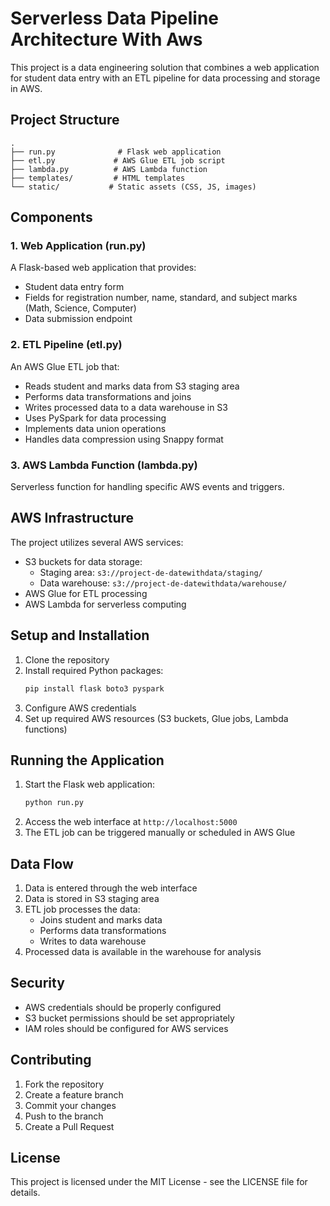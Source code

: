 # Serverless Data Pipeline Architecture With Aws

This project is a data engineering solution that combines a web application for student data entry with an ETL pipeline for data processing and storage in AWS.

## Project Structure

```
.
├── run.py              # Flask web application
├── etl.py             # AWS Glue ETL job script
├── lambda.py          # AWS Lambda function
├── templates/         # HTML templates
└── static/           # Static assets (CSS, JS, images)
```

## Components

### 1. Web Application (run.py)
A Flask-based web application that provides:
- Student data entry form
- Fields for registration number, name, standard, and subject marks (Math, Science, Computer)
- Data submission endpoint

### 2. ETL Pipeline (etl.py)
An AWS Glue ETL job that:
- Reads student and marks data from S3 staging area
- Performs data transformations and joins
- Writes processed data to a data warehouse in S3
- Uses PySpark for data processing
- Implements data union operations
- Handles data compression using Snappy format

### 3. AWS Lambda Function (lambda.py)
Serverless function for handling specific AWS events and triggers.

## AWS Infrastructure

The project utilizes several AWS services:
- S3 buckets for data storage:
  - Staging area: `s3://project-de-datewithdata/staging/`
  - Data warehouse: `s3://project-de-datewithdata/warehouse/`
- AWS Glue for ETL processing
- AWS Lambda for serverless computing

## Setup and Installation

1. Clone the repository
2. Install required Python packages:
   ```bash
   pip install flask boto3 pyspark
   ```
3. Configure AWS credentials
4. Set up required AWS resources (S3 buckets, Glue jobs, Lambda functions)

## Running the Application

1. Start the Flask web application:
   ```bash
   python run.py
   ```
2. Access the web interface at `http://localhost:5000`
3. The ETL job can be triggered manually or scheduled in AWS Glue

## Data Flow

1. Data is entered through the web interface
2. Data is stored in S3 staging area
3. ETL job processes the data:
   - Joins student and marks data
   - Performs data transformations
   - Writes to data warehouse
4. Processed data is available in the warehouse for analysis

## Security

- AWS credentials should be properly configured
- S3 bucket permissions should be set appropriately
- IAM roles should be configured for AWS services

## Contributing

1. Fork the repository
2. Create a feature branch
3. Commit your changes
4. Push to the branch
5. Create a Pull Request

## License

This project is licensed under the MIT License - see the LICENSE file for details. 
